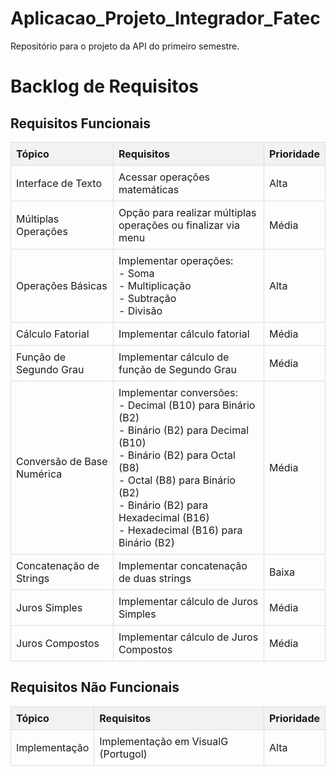 # Aplicacao_Projeto_Integrador_Fatec
Repositório para o projeto da API do primeiro semestre.

# Backlog de Requisitos

## Requisitos Funcionais

<table style="width:100%; border-collapse:collapse;">
  <thead>
    <tr>
      <th style="border: 1px solid #ddd; padding: 8px; text-align:left; background-color:#f2f2f2;">Tópico</th>
      <th style="border: 1px solid #ddd; padding: 8px; text-align:left; background-color:#f2f2f2;">Requisitos</th>
      <th style="border: 1px solid #ddd; padding: 8px; text-align:left; background-color:#f2f2f2;">Prioridade</th>
    </tr>
  </thead>
  <tbody>
    <tr>
      <td style="border: 1px solid #ddd; padding: 8px;">Interface de Texto</td>
      <td style="border: 1px solid #ddd; padding: 8px;">Acessar operações matemáticas</td>
      <td style="border: 1px solid #ddd; padding: 8px;">Alta</td>
    </tr>
    <tr>
      <td style="border: 1px solid #ddd; padding: 8px;">Múltiplas Operações</td>
      <td style="border: 1px solid #ddd; padding: 8px;">Opção para realizar múltiplas operações ou finalizar via menu</td>
      <td style="border: 1px solid #ddd; padding: 8px;">Média</td>
    </tr>
    <tr>
      <td style="border: 1px solid #ddd; padding: 8px;">Operações Básicas</td>
      <td style="border: 1px solid #ddd; padding: 8px;">Implementar operações: <br>
          - Soma <br>
          - Multiplicação <br>
          - Subtração <br>
          - Divisão
      </td>
      <td style="border: 1px solid #ddd; padding: 8px;">Alta</td>
    </tr>
    <tr>
      <td style="border: 1px solid #ddd; padding: 8px;">Cálculo Fatorial</td>
      <td style="border: 1px solid #ddd; padding: 8px;">Implementar cálculo fatorial</td>
      <td style="border: 1px solid #ddd; padding: 8px;">Média</td>
    </tr>
    <tr>
      <td style="border: 1px solid #ddd; padding: 8px;">Função de Segundo Grau</td>
      <td style="border: 1px solid #ddd; padding: 8px;">Implementar cálculo de função de Segundo Grau</td>
      <td style="border: 1px solid #ddd; padding: 8px;">Média</td>
    </tr>
    <tr>
      <td style="border: 1px solid #ddd; padding: 8px;">Conversão de Base Numérica</td>
      <td style="border: 1px solid #ddd; padding: 8px;">
        Implementar conversões: <br>
        - Decimal (B10) para Binário (B2) <br>
        - Binário (B2) para Decimal (B10) <br>
        - Binário (B2) para Octal (B8) <br>
        - Octal (B8) para Binário (B2) <br>
        - Binário (B2) para Hexadecimal (B16) <br>
        - Hexadecimal (B16) para Binário (B2)
      </td>
      <td style="border: 1px solid #ddd; padding: 8px;">Média</td>
    </tr>
    <tr>
      <td style="border: 1px solid #ddd; padding: 8px;">Concatenação de Strings</td>
      <td style="border: 1px solid #ddd; padding: 8px;">Implementar concatenação de duas strings</td>
      <td style="border: 1px solid #ddd; padding: 8px;">Baixa</td>
    </tr>
    <tr>
      <td style="border: 1px solid #ddd; padding: 8px;">Juros Simples</td>
      <td style="border: 1px solid #ddd; padding: 8px;">Implementar cálculo de Juros Simples</td>
      <td style="border: 1px solid #ddd; padding: 8px;">Média</td>
    </tr>
    <tr>
      <td style="border: 1px solid #ddd; padding: 8px;">Juros Compostos</td>
      <td style="border: 1px solid #ddd; padding: 8px;">Implementar cálculo de Juros Compostos</td>
      <td style="border: 1px solid #ddd; padding: 8px;">Média</td>
    </tr>
  </tbody>
</table>

## Requisitos Não Funcionais

<table style="width:100%; border-collapse:collapse;">
  <thead>
    <tr>
      <th style="border: 1px solid #ddd; padding: 8px; text-align:left; background-color:#f2f2f2;">Tópico</th>
      <th style="border: 1px solid #ddd; padding: 8px; text-align:left; background-color:#f2f2f2;">Requisitos</th>
      <th style="border: 1px solid #ddd; padding: 8px; text-align:left; background-color:#f2f2f2;">Prioridade</th>
    </tr>
  </thead>
  <tbody>
    <tr>
      <td style="border: 1px solid #ddd; padding: 8px;">Implementação</td>
      <td style="border: 1px solid #ddd; padding: 8px;">Implementação em VisualG (Portugol)</td>
      <td style="border: 1px solid #ddd; padding: 8px;">Alta</td>
    </tr>
  </tbody>
</table>
